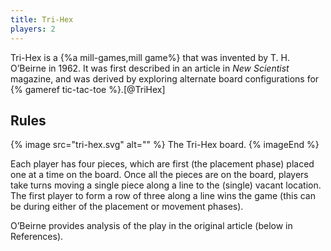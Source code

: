 ```yaml
---
title: Tri-Hex
players: 2
---
```


Tri-Hex is a {%a mill-games,mill game%} that was invented by T. H. O’Beirne in
1962. It was first described in an article in <cite>New Scientist</cite>
magazine, and was derived by exploring alternate board configurations for {%
gameref tic-tac-toe %}.[@TriHex]

<!-- excerpt -->

## Rules

{% image 
    src="tri-hex.svg"
    alt="" %}
The Tri-Hex board.
{% imageEnd %}

Each player has four pieces, which are first (the placement phase) placed one at
a time on the board. Once all the pieces are on the board, players take turns
moving a single piece along a line to the (single) vacant location. The first
player to form a row of three along a line wins the game (this can be during
either of the placement or movement phases).

O’Beirne provides analysis of the play in the original article (below in References).

